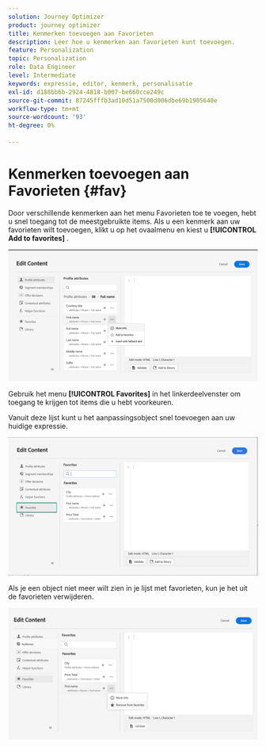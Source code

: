 ```yaml
---
solution: Journey Optimizer
product: journey optimizer
title: Kenmerken toevoegen aan Favorieten
description: Leer hoe u kenmerken aan favorieten kunt toevoegen.
feature: Personalization
topic: Personalization
role: Data Engineer
level: Intermediate
keywords: expressie, editor, kenmerk, personalisatie
exl-id: d188bb6b-2924-4818-b007-be660cce249c
source-git-commit: 87245fffb3ad10d51a7500d006dbe69b1905640e
workflow-type: tm+mt
source-wordcount: '93'
ht-degree: 0%

---
```


# Kenmerken toevoegen aan Favorieten {#fav}

Door verschillende kenmerken aan het menu Favorieten toe te voegen, hebt u snel toegang tot de meestgebruikte items. Als u een kenmerk aan uw favorieten wilt toevoegen, klikt u op het ovaalmenu en kiest u **[!UICONTROL Add to favorites]** .

![](assets/favorite-option.png)

Gebruik het menu **[!UICONTROL Favorites]** in het linkerdeelvenster om toegang te krijgen tot items die u hebt voorkeuren.

Vanuit deze lijst kunt u het aanpassingsobject snel toevoegen aan uw huidige expressie.

![](assets/favorite-list.png)

Als je een object niet meer wilt zien in je lijst met favorieten, kun je het uit de favorieten verwijderen.

![](assets/favorite-remove.png)
